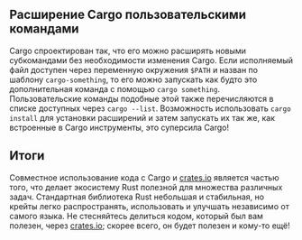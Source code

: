 ## Расширение Cargo пользовательскими командами

Cargo спроектирован так, что его можно расширять новыми субкомандами без необходимости изменения Cargo. Если исполняемый файл доступен через переменную окружения `$PATH` и назван по шаблону `cargo-something`, то его можно запускать как будто это дополнительная команда с помощью `cargo something`. Пользовательские команды подобные этой также перечисляются в списке доступных через `cargo --list`. Возможность использовать `cargo install` для установки расширений и затем запускать их так же, как встроенные в Cargo инструменты, это суперсила Cargo!

## Итоги

Совместное использование кода с Cargo и [crates.io](https://crates.io/)<comment></comment> является частью того, что делает экосистему Rust полезной для множества различных задач. Стандартная библиотека Rust небольшая и стабильная, но крейты легко распространять, использовать и улучшать независимо от самого языка. Не стесняйтесь делиться кодом, который был вам полезен, через [crates.io](https://crates.io/)<comment></comment>; скорее всего, он будет полезен и кому-то ещё!
